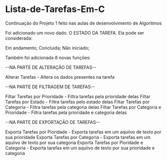# Lista-de-Tarefas-Em-C
Continuação do Projeto 1 feito nas aulas de desenvolvimento de Algoritmos

Foi adicionado um novo dado. O ESTADO DA TAREFA.
Ela pode ser considerada:

Em andamento;
Concluida;
Não iniciado;

Também foi adicionada 8 novas funções:

--NA PARTE DE ALTERAÇÃO DE TAREFAS--

Alterar Tarefas - Altera os dados presentes na tarefa

--NA PARTE DE FILTRAGEM DE TAREFAS--

Filtar Tarefas por Prioridade - Filtra tarefas pela prioridade delas
Filtar Tarefas por Estado - Filtra tarefas pelo estado delas
Filtar Tarefas por Categoria - Filtra tarefas pela categoria delas
Filtar Tarefas por Categoria e Prioridade - Filtra tarefas pela prioridade e categoria delas

--NA PARTE DE EXPORTAÇÃO DE TAREFAS--

Exporta Tarefas por Pioridade - Exporta tarefas em um aquiivo de texto por sua prioridade
Exporta Tarefas por Categoria - Exporta tarefas em um aquiivo de texto por sua categoria
Exporta Tarefas por Pioridade e Categoria - Exporta tarefas em um aquiivo de texto por sua prioridade e categoria
